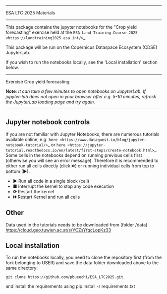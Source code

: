 **********************
ESA LTC 2025 Materials
**********************


This package contains the jupyter notebooks for the "Crop yield forecasting" exercise held at the `ESA Land Training Course 2025 <https://landtraining2025.esa.int/>`_.

This package will be run on the Copernicus Dataspace Ecosystem (CDSE) JupyterLab.

If you wish to run the notebooks locally, see the 'Local installation' section below.

------------

Exercise Crop yield forecasting

**Note**: *It can take a few minutes to open notebooks on JupyterLab. If jupyter-lab does not open in your browser after e.g. 5-10 minutes, refresh the JupyterLab loading page and try again.*

------------

Jupyter notebook controls
-------------------------
If you are not familiar with Jupyter Notebooks, there are numerous tutorials available online, e.g. `here <https://www.dataquest.io/blog/jupyter-notebook-tutorial/>`_ or `here <https://jupyter-tutorial.readthedocs.io/en/latest/first-steps/create-notebook.html>`_. Some cells in the notebooks depend on running previous cells first (otherwise you will see an error message). Therefore it is recommended to either run all cells directly (click 🞂🞂) or running individual cells from top to bottom (►).

- **►** Run all code in a single block (cell)
- **■** Interrupt the kernel to stop any code execution
- **⟳** Restart the kernel
- **🞂🞂** Restart Kernel and run all cells

Other
-----
Data used in the tutorials needs to be downloaded from (folder /data) https://cloud.geo.tuwien.ac.at/s/YCZsYfqcLopKz33

Local installation
------------------
To run the notebooks locally, you need to clone the repository first (from the fork belonging to USER) and save the data folder downloaded above to the same directory:

`git clone https://github.com/pbueechi/ESA_LTC2025.git`

and install the requirements using
pip install -r requirements.txt
